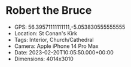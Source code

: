 # Robert the Bruce

- GPS: 56.39571111111111,-5.053830555555555
- Location: St Conan's Kirk
- Tags: Interior, Church/Cathedral
- Camera: Apple iPhone 14 Pro Max
- Date: 2023-02-20T10:05:50.000+00:00
- Dimensions: 4014x3010

